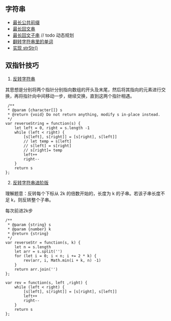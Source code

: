 ## 字符串

 - [最长公共前缀](https://github.com/hytStart/daybydayStudy/issues/10)
 - [最长回文串](https://github.com/hytStart/daybydayStudy/issues/13)
 - [最长回文子串](https://leetcode-cn.com/problems/longest-palindromic-substring/) // todo 动态规划
 - [翻转字符串里的单词](https://github.com/hytStart/daybydayStudy/issues/15)
 - [实现 strStr()](https://github.com/hytStart/daybydayStudy/issues/16)


 ## 双指针技巧

 1. [反转字符串](https://leetcode-cn.com/problems/reverse-string/)

 其思想是分别将两个指针分别指向数组的开头及末尾，然后将其指向的元素进行交换，再将指针向中间移动一步，继续交换，直到这两个指针相遇。

```
 /**
 * @param {character[]} s
 * @return {void} Do not return anything, modify s in-place instead.
 */
var reverseString = function(s) {
    let left = 0, right = s.length -1
    while (left < right) {
        [s[left], s[right]] = [s[right], s[left]]
        // let temp = s[left]
        // s[left] = s[right]
        // s[right]= temp
        left++
        right--
    }
    return s
};
```

2. [反转字符串进阶版](https://leetcode-cn.com/problems/reverse-string-ii/)

理解题意：反转每个下标从 2k 的倍数开始的，长度为 k 的子串。若该子串长度不足 k，则反转整个子串。

每次前进2k步

```
/**
 * @param {string} s
 * @param {number} k
 * @return {string}
 */
var reverseStr = function(s, k) {
    let n = s.length
    let arr = s.split('')
    for (let i = 0; i < n; i += 2 * k) {
        rev(arr, i, Math.min(i + k, n) -1)
    }
    return arr.join('')
};

var rev = function(s, left ,right) {
    while (left < right) {
        [s[left], s[right]] = [s[right], s[left]]
        left++
        right--
    }
    return s
};
```